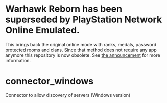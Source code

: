 # Warhawk Reborn has been superseded by PlayStation Network Online Emulated.
This brings back the original online mode with ranks, medals, password protected rooms and clans.
Since that method does not require any app anymore this repository is now obsolete.
See [the announcement](https://www.psone.online/game/warhawk/reborn-shutdown) for more information.

# connector_windows
Connector to allow discovery of servers (Windows version)
